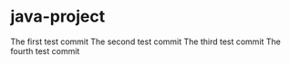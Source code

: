 # java-project
The first test commit
The second test commit
The third test commit
The fourth test commit
